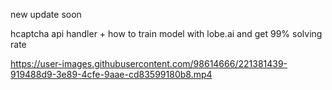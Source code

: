 new update soon

hcaptcha api handler + how to train model with lobe.ai and get 99% solving rate


https://user-images.githubusercontent.com/98614666/221381439-919488d9-3e89-4cfe-9aae-cd83599180b8.mp4

